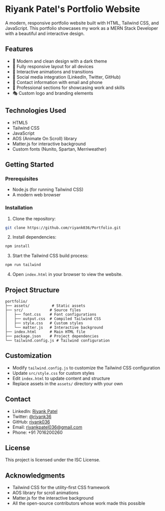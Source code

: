 # Riyank Patel's Portfolio Website

A modern, responsive portfolio website built with HTML, Tailwind CSS, and JavaScript. This portfolio showcases my work as a MERN Stack Developer with a beautiful and interactive design.

## Features

- 🎨 Modern and clean design with a dark theme
- 📱 Fully responsive layout for all devices
- 🎯 Interactive animations and transitions
- 🔗 Social media integration (LinkedIn, Twitter, GitHub)
- 📧 Contact information with email and phone
- 💼 Professional sections for showcasing work and skills
- 🎭 Custom logo and branding elements

## Technologies Used

- HTML5
- Tailwind CSS
- JavaScript
- AOS (Animate On Scroll) library
- Matter.js for interactive background
- Custom fonts (Nunito, Spartan, Merriweather)

## Getting Started

### Prerequisites

- Node.js (for running Tailwind CSS)
- A modern web browser

### Installation

1. Clone the repository:
```bash
git clone https://github.com/riyank036/Portfolio.git
```

2. Install dependencies:
```bash
npm install
```

3. Start the Tailwind CSS build process:
```bash
npm run tailwind
```

4. Open `index.html` in your browser to view the website.

## Project Structure

```
portfolio/
├── assets/          # Static assets
├── src/            # Source files
│   ├── font.css    # Font configurations
│   ├── output.css  # Compiled Tailwind CSS
│   ├── style.css   # Custom styles
│   └── matter.js   # Interactive background
├── index.html      # Main HTML file
├── package.json    # Project dependencies
└── tailwind.config.js # Tailwind configuration
```

## Customization

- Modify `tailwind.config.js` to customize the Tailwind CSS configuration
- Update `src/style.css` for custom styles
- Edit `index.html` to update content and structure
- Replace assets in the `assets/` directory with your own

## Contact

- LinkedIn: [Riyank Patel](https://www.linkedin.com/in/riyank-patel-035085254)
- Twitter: [@riyank36](https://x.com/riyank36)
- GitHub: [riyank036](https://github.com/riyank036)
- Email: riyankpatel036@gmail.com
- Phone: +91 7016200260

## License

This project is licensed under the ISC License.

## Acknowledgments

- Tailwind CSS for the utility-first CSS framework
- AOS library for scroll animations
- Matter.js for the interactive background
- All the open-source contributors whose work made this possible 